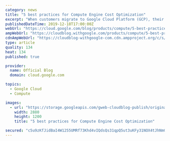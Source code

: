```yaml
---
category: news
title: "5 best practices for Compute Engine Cost Optimization"
excerpt: "When customers migrate to Google Cloud Platform (GCP), their first step is often to adopt Compute Engine, which makes it easy to procure and set up virtual machines (VMs) in the cloud that provide large amounts of computing power. Launched in 2012, Compute Engine offers multiple machine types, many innovative"
publishedDateTime: 2019-12-18T17:00:00Z
webUrl: "https://cloud.google.com/blog/products/compute/5-best-practices-compute-engine-cost-optimization/"
ampWebUrl: "https://cloudblog.withgoogle.com/products/compute/5-best-practices-compute-engine-cost-optimization/amp/"
cdnAmpWebUrl: "https://cloudblog-withgoogle-com.cdn.ampproject.org/c/s/cloudblog.withgoogle.com/products/compute/5-best-practices-compute-engine-cost-optimization/amp/"
type: article
quality: 134
heat: 134
published: true

provider:
  name: Official Blog
  domain: cloud.google.com

topics:
  - Google Cloud
  - Compute

images:
  - url: "https://storage.googleapis.com/gweb-cloudblog-publish/original_images/gcp_compute.jpg"
    width: 2880
    height: 1200
    title: "5 best practices for Compute Engine Cost Optimization"

secured: "c5u9zKfJidBaI4W1255UMRf73Khd4vIQdsQs31qpQ5ut3uKFy31NOX4tJhNmG5AkmuWMqDuyAGwYCVLWPeubkOVEpfJyQY12XADJe3TKSJSjRElKZvYU90Rfm2l2PYEESM3PCTSFRMV7bY1i/ATuI5KzqdcGVXBzJS0f91IPbYEtAjVy2mWS59KzNsugGEYJhXfEFJ8XjOwXacE0L2Hhe7ZjwHmFiq+IWdcBVyLaZfKSf9eRQTzk0DNwj+i3MBYXGRYIUg1YA2ItkpwHCvB8TRn28CJYCeKA8orjZVS+s43TkwKSc/1J4tQblvViqZfx1de5qEtO6zB9vhBhNtVEPA==;9jQ4JL469qrYBBnPI5FpvA=="
---
```


